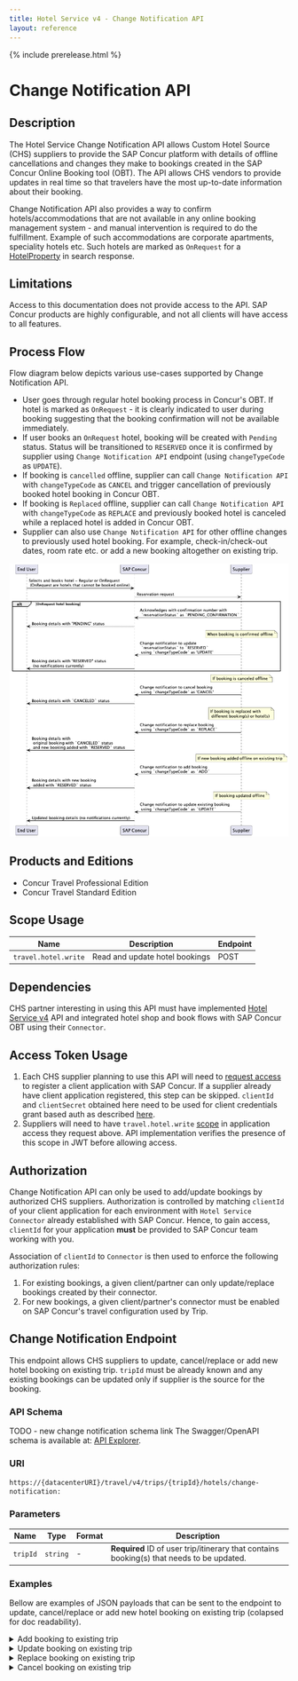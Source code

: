 ```yaml
---
title: Hotel Service v4 - Change Notification API
layout: reference
---
```


{% include prerelease.html %}

# Change Notification API

## Description

The Hotel Service Change Notification API allows Custom Hotel Source (CHS) suppliers to provide the SAP Concur platform with details of offline cancellations and changes they make to bookings created in the SAP Concur Online Booking tool (OBT). The API allows CHS vendors to provide updates in real time so that travelers have the most up-to-date information about their booking.

Change Notification API also provides a way to confirm hotels/accommodations that are not available in any online booking management system - and manual intervention is required to do the fulfillment. Example of such accommodations are corporate apartments, speciality hotels etc. Such hotels are marked as `OnRequest` for a [HotelProperty](./v4.schemas.html#schemahotelproperty) in search response.

## Limitations

Access to this documentation does not provide access to the API. SAP Concur products are highly configurable, and not all clients will have access to all features.

## Process Flow

Flow diagram below depicts various use-cases supported by Change Notification API. 

* User goes through regular hotel booking process in Concur's OBT. If hotel is marked as `OnRequest` - it is clearly indicated to user during booking suggesting that the booking confirmation will not be available immediately.
* If user books an `OnRequest` hotel, booking will be created with `Pending` status. Status will be transitioned to `RESERVED` once it is confirmed by supplier using `Change Notification API` endpoint (using `changeTypeCode` as `UPDATE`). 
* If booking is `cancelled` offline, supplier can call `Change Notification API` with `changeTypeCode` as `CANCEL` and trigger cancellation of previously booked hotel booking in Concur OBT.
* If booking is `Replaced` offline, supplier can call `Change Notification API` with `changeTypeCode` as `REPLACE` and previously booked hotel is canceled while a replaced hotel is added in Concur OBT.
* Supplier can also use `Change Notification API` for other offline changes to previously used hotel booking. For example, check-in/check-out dates, room rate etc. or add a new booking altogether on existing trip.

![A process flow diagram of Change Notification API](./images/diagrams/ChangeNotificationAPI.png)

## Products and Editions

* Concur Travel Professional Edition
* Concur Travel Standard Edition

## Scope Usage <a name="scope-usage"></a>

| Name| Description                                   | Endpoint |
| ---|-----------------------------------------------|----------|
|`travel.hotel.write`| Read and update hotel bookings | POST |

## Dependencies <a name="dependencies"></a>
CHS partner interesting in using this API must have implemented [Hotel Service v4](v4.getting-started.markdown) API and integrated hotel shop and book flows with SAP Concur OBT using their `Connector`. 

## Access Token Usage <a name="access-token-usage"></a>

1. Each CHS supplier planning to use this API will need to [request access](https://developer.concur.com/api-reference/authentication/getting-started.html#obtain-your-application-clientid-and-clientsecret-) to register a client application with SAP Concur. If a supplier already have client application registered, this step can be skipped.  `clientId` and `clientSecret` obtained here need to be used for client credentials grant based auth as described [here](https://developer.concur.com/api-reference/authentication/apidoc.html#client-credentials-grant-).
2. Suppliers will need to have `travel.hotel.write` [scope](https://developer.concur.com/api-reference/authentication/scopes.html) in application access they request above. API implementation verifies the presence of this scope in JWT before allowing access.

## Authorization <a name="authorization"></a>

Change Notification API can only be used to add/update bookings by authorized CHS suppliers. Authorization is controlled by matching `clientId` of your client application for each environment with `Hotel Service Connector` already established with SAP Concur. Hence, to gain access, `clientId` for your application **must** be provided to SAP Concur team working with you. 

Association of `clientId` to `Connector` is then used to enforce the following authorization rules:
1. For existing bookings, a given client/partner can only update/replace bookings created by their connector.
2. For new bookings, a given client/partner's connector must be enabled on SAP Concur's travel configuration used by Trip.

## <a name="change-notification"></a>Change Notification Endpoint

This endpoint allows CHS suppliers to update, cancel/replace or add new hotel booking on existing trip. `tripId` must be already known and any existing bookings can be updated only if supplier is the source for the booking.

### API Schema

TODO - new change notification schema link
The Swagger/OpenAPI schema is available at: [API Explorer](https://developer.concur.com/api-explorer/v4-0/HotelService.html#/).

### URI

```shell
https://{datacenterURI}/travel/v4/trips/{tripId}/hotels/change-notification:
```

### Parameters

Name|Type|Format|Description
---|---|---|---
`tripId`|`string`|-|**Required** ID of user trip/itinerary that contains booking(s) that needs to be updated.

### Examples

Bellow are examples of JSON payloads that can be sent to the endpoint to update, cancel/replace or add new hotel booking on existing trip (colapsed for doc readability).

<details>
<summary>Add booking to existing trip</summary>

```shell 
{
    "changeId": "00000000-0000-0000-0000-000000000000",
    "changeTimestamp": "2024-04-30T12:26:18-05:00",
    "changeTypeCode": "ADD",
    "updatedBookings": [
        {
            "basicHotelProperty": {
                "address": {
                    "addressLines": [
                        "line 1",
                        "line 2"
                    ],
                    "city": "dummy city",
                    "countryCode": "dummy country code",
                    "postalCode": "dummy postal code",
                    "state": "dummy state",
                    "stateName": "dummy state name"
                },
                "chainCode": "dummy chain code",
                "cityCode": "dummy city code",
                "contactInfo": {
                    "emails": [
                        "someone@somewhere.com"
                    ],
                    "faxNumber": "000",
                    "phoneNumbers": [
                        "000",
                        "000"
                    ]
                },
                "hotelName": "dummy hotel name",
                "position": {
                    "latitude": 0,
                    "longitude": 0
                },
                "propertyCode": "dummy property code"
            },
            "checkin": "2024-04-30",
            "checkout": "2024-05-03",
            "confirmationCodes": [
                {
                    "code": "dummy supplier confirmation code",
                    "codeType": "SUPPLIER_CONFIRMATION"
                }
            ],
            "guests": [
                {
                    "address": {
                        "addressLines": [
                            "123 Green St",
                            ""
                        ],
                        "city": "Albuquerque",
                        "countryCode": "US",
                        "postalCode": "87104",
                        "state": "New Mexico"
                    },
                    "birthdate": "1959-09-07",
                    "companyName": "Best Company Ever",
                    "contactInfo": {
                        "emails": [
                            "w@w.com"
                        ],
                        "faxNumber": "000",
                        "phoneNumbers": [
                            "000"
                        ]
                    },
                    "firstname": "John",
                    "lastname": "Smith"
                }
            ],
            "isModifiable": true,
            "roomRate": {
                "cancelPenalties": {
                    "penalties": [
                        {
                            "amountPercent": {
                                "amount": {
                                    "amount": 100,
                                    "currencyCode": "USD"
                                },
                                "applyAs": "FIRST_AND_LAST_NIGHT_DEPOSIT",
                                "basisType": "FULL_STAY",
                                "feesInclusive": true,
                                "numberOfNights": 3,
                                "percent": 99,
                                "taxInclusive": true
                            },
                            "cancelDeadline": "2018-10-10T19:10:59Z",
                            "description": "\u003cb\u003edummy description\u003c/b\u003e",
                            "refundableStatus": "FULLY_REFUNDABLE"
                        },
                        {
                            "cancelDeadline": "2018-10-10T19:10:59Z",
                            "description": "\u003cb\u003eanother one\u003c/b\u003e",
                            "refundableStatus": "FULLY_REFUNDABLE"
                        }
                    ],
                    "penaltyDescription": "dummy penalty description"
                },
                "guarantee": {
                    "acceptedPayments": [
                        "VISA"
                    ],
                    "guaranteeType": "DEPOSIT_REQUIRED"
                },
                "nightlyPrices": [
                    {
                        "basePrice": 90,
                        "currencyCode": "USD",
                        "endDate": "2024-05-01",
                        "fees": {
                            "amount": 0
                        },
                        "startDate": "2024-04-30",
                        "taxes": {
                            "amount": 10,
                            "taxBreakdown": [
                                {
                                    "amount": 6,
                                    "fttCode": 33,
                                    "inclusive": true
                                },
                                {
                                    "amount": 4,
                                    "fttCode": 44,
                                    "inclusive": true
                                }
                            ]
                        },
                        "totalPrice": 120
                    },
                    {
                        "basePrice": 10,
                        "currencyCode": "EUR",
                        "endDate": "2024-05-02",
                        "fees": {
                            "amount": 20,
                            "feeBreakdown": [
                                {
                                    "amount": 6,
                                    "fttCode": 33,
                                    "inclusive": true
                                },
                                {
                                    "amount": 4,
                                    "fttCode": 44,
                                    "inclusive": true
                                }
                            ]
                        },
                        "startDate": "2024-05-01",
                        "taxes": {
                            "amount": 0
                        },
                        "totalPrice": 60
                    }
                ],
                "prepayRequired": true,
                "rateCategory": "AAA",
                "rateDescription": [
                    "dummy rate description 0",
                    "dummy rate description 1"
                ],
                "ratePlanId": "dummy rate plan id",
                "refundable": true,
                "roomId": "dummy room id",
                "totalPrice": {
                    "currencyCode": "USD",
                    "fees": 10,
                    "taxes": 20,
                    "totalAfterTax": 130,
                    "totalBeforeTax": 100
                }
            },
            "status": "RESERVED"
        }
    ]
}
```

</details>

<details>
<summary>Update booking on existing trip</summary>

```shell

{
    "changeId": "00000000-0000-0000-0000-000000000000",
    "changeTimestamp": "2024-04-30T12:26:16-05:00",
    "changeTypeCode": "UPDATE",
    "oldBooking": {
        "bookingId": "00000000-0000-0000-0000-000000000000",
        "confirmationCodes": null,
        "status": "PENDING_CONFIRMATION"
    },
    "updatedBookings": [
        {
            "bookingId": "00000000-0000-0000-0000-000000000000",
            "confirmationCodes": null,
            "roomDescription": [
                "updated room description"
            ],
            "status": "RESERVED"
        }
    ]
}
```       
</details>             
<details>
<summary>Replace booking on existing trip</summary>

```shell
{
    "changeId": "00000000-0000-0000-0000-000000000000",
    "changeTimestamp": "2024-04-30T12:26:19-05:00",
    "changeTypeCode": "REPLACE",
    "oldBooking": {
        "bookingId": "00000000-0000-0000-0000-000000000000",
        "confirmationCodes": [
            {
                "code": "000000-TEST",
                "codeType": "CANCELLATION"
            }
        ],
        "status": "CANCELLED"
    },
    "updatedBookings": [
        {
            "basicHotelProperty": {
                "address": {
                    "addressLines": [
                        "line 1",
                        "line 2"
                    ],
                    "city": "dummy city",
                    "countryCode": "dummy country code",
                    "postalCode": "dummy postal code",
                    "state": "dummy state",
                    "stateName": "dummy state name"
                },
                "chainCode": "dummy chain code",
                "cityCode": "dummy city code",
                "contactInfo": {
                    "emails": [
                        "someone@somewhere.com"
                    ],
                    "faxNumber": "456",
                    "phoneNumbers": [
                        "123",
                        "890"
                    ]
                },
                "hotelName": "dummy hotel name",
                "position": {
                    "latitude": 2,
                    "longitude": 3
                },
                "propertyCode": "dummy property code"
            },
            "checkin": "2024-04-30",
            "checkout": "2024-05-03",
            "confirmationCodes": [
                {
                    "code": "dummy supplier confirmation code",
                    "codeType": "SUPPLIER_CONFIRMATION"
                }
            ],
            "guests": [
                {
                    "address": {
                        "addressLines": [
                            "123 Green St",
                            ""
                        ],
                        "city": "Albuquerque",
                        "countryCode": "US",
                        "postalCode": "87104",
                        "state": "New Mexico"
                    },
                    "birthdate": "1959-09-07",
                    "companyName": "Best Company Ever",
                    "contactInfo": {
                        "emails": [
                            "w@w.com"
                        ],
                        "faxNumber": "456",
                        "phoneNumbers": [
                            "123"
                        ]
                    },
                    "firstname": "John",
                    "lastname": "Smith"
                }
            ],
            "isModifiable": true,
            "roomRate": {
                "cancelPenalties": {
                    "penalties": [
                        {
                            "amountPercent": {
                                "amount": {
                                    "amount": 100,
                                    "currencyCode": "USD"
                                },
                                "applyAs": "FIRST_AND_LAST_NIGHT_DEPOSIT",
                                "basisType": "FULL_STAY",
                                "feesInclusive": true,
                                "numberOfNights": 3,
                                "percent": 99,
                                "taxInclusive": true
                            },
                            "cancelDeadline": "2018-10-10T19:10:59Z",
                            "description": "<b>dummy description</b>",
                            "refundableStatus": "FULLY_REFUNDABLE"
                        },
                        {
                            "cancelDeadline": "2018-10-10T19:10:59Z",
                            "description": "<b>another one</b>",
                            "refundableStatus": "FULLY_REFUNDABLE"
                        }
                    ],
                    "penaltyDescription": "dummy penalty description"
                },
                "guarantee": {
                    "acceptedPayments": [
                        "VISA"
                    ],
                    "guaranteeType": "DEPOSIT_REQUIRED"
                },
                "nightlyPrices": [
                    {
                        "basePrice": 90,
                        "currencyCode": "USD",
                        "endDate": "2024-05-01",
                        "fees": {
                            "amount": 0
                        },
                        "startDate": "2024-04-30",
                        "taxes": {
                            "amount": 10,
                            "taxBreakdown": [
                                {
                                    "amount": 6,
                                    "fttCode": 33,
                                    "inclusive": true
                                },
                                {
                                    "amount": 4,
                                    "fttCode": 44,
                                    "inclusive": true
                                }
                            ]
                        },
                        "totalPrice": 120
                    },
                    {
                        "basePrice": 10,
                        "currencyCode": "EUR",
                        "endDate": "2024-05-02",
                        "fees": {
                            "amount": 20,
                            "feeBreakdown": [
                                {
                                    "amount": 6,
                                    "fttCode": 33,
                                    "inclusive": true
                                },
                                {
                                    "amount": 4,
                                    "fttCode": 44,
                                    "inclusive": true
                                }
                            ]
                        },
                        "startDate": "2024-05-01",
                        "taxes": {
                            "amount": 0
                        },
                        "totalPrice": 60
                    }
                ],
                "prepayRequired": true,
                "rateCategory": "AAA",
                "rateDescription": [
                    "dummy rate description 0",
                    "dummy rate description 1"
                ],
                "ratePlanId": "dummy rate plan id",
                "refundable": true,
                "roomId": "dummy room id",
                "totalPrice": {
                    "currencyCode": "USD",
                    "fees": 10,
                    "taxes": 20,
                    "totalAfterTax": 130,
                    "totalBeforeTax": 100
                }
            },
            "status": "RESERVED"
        },
        {
            "basicHotelProperty": {
                "address": {
                    "addressLines": [
                        "line 1",
                        "line 2"
                    ],
                    "city": "dummy city",
                    "countryCode": "dummy country code",
                    "postalCode": "dummy postal code",
                    "state": "dummy state",
                    "stateName": "dummy state name"
                },
                "chainCode": "dummy chain code",
                "cityCode": "dummy city code",
                "contactInfo": {
                    "emails": [
                        "sasha@sap.com"
                    ],
                    "faxNumber": "456",
                    "phoneNumbers": [
                        "123",
                        "890"
                    ]
                },
                "hotelName": "dummy hotel name",
                "position": {
                    "latitude": 2,
                    "longitude": 3
                },
                "propertyCode": "dummy property code"
            },
            "checkin": "2024-04-30",
            "checkout": "2024-05-03",
            "confirmationCodes": [
                {
                    "code": "dummy supplier confirmation code",
                    "codeType": "SUPPLIER_CONFIRMATION"
                }
            ],
            "guests": [
                {
                    "address": {
                        "addressLines": [
                            "123 Green St",
                            ""
                        ],
                        "city": "Albuquerque",
                        "countryCode": "US",
                        "postalCode": "87104",
                        "state": "New Mexico"
                    },
                    "birthdate": "1959-09-07",
                    "companyName": "Best Company Ever",
                    "contactInfo": {
                        "emails": [
                            "w@w.com"
                        ],
                        "faxNumber": "456",
                        "phoneNumbers": [
                            "123"
                        ]
                    },
                    "firstname": "John",
                    "lastname": "Smith"
                }
            ],
            "isModifiable": true,
            "roomRate": {
                "cancelPenalties": {
                    "penalties": [
                        {
                            "amountPercent": {
                                "amount": {
                                    "amount": 100,
                                    "currencyCode": "USD"
                                },
                                "applyAs": "FIRST_AND_LAST_NIGHT_DEPOSIT",
                                "basisType": "FULL_STAY",
                                "feesInclusive": true,
                                "numberOfNights": 3,
                                "percent": 99,
                                "taxInclusive": true
                            },
                            "cancelDeadline": "2018-10-10T19:10:59Z",
                            "description": "<b>dummy description</b>",
                            "refundableStatus": "FULLY_REFUNDABLE"
                        },
                        {
                            "cancelDeadline": "2018-10-10T19:10:59Z",
                            "description": "<b>another one</b>",
                            "refundableStatus": "FULLY_REFUNDABLE"
                        }
                    ],
                    "penaltyDescription": "dummy penalty description"
                },
                "guarantee": {
                    "acceptedPayments": [
                        "VISA"
                    ],
                    "guaranteeType": "DEPOSIT_REQUIRED"
                },
                "nightlyPrices": [
                    {
                        "basePrice": 90,
                        "currencyCode": "USD",
                        "endDate": "2024-05-01",
                        "fees": {
                            "amount": 0
                        },
                        "startDate": "2024-04-30",
                        "taxes": {
                            "amount": 10,
                            "taxBreakdown": [
                                {
                                    "amount": 6,
                                    "fttCode": 33,
                                    "inclusive": true
                                },
                                {
                                    "amount": 4,
                                    "fttCode": 44,
                                    "inclusive": true
                                }
                            ]
                        },
                        "totalPrice": 120
                    },
                    {
                        "basePrice": 10,
                        "currencyCode": "EUR",
                        "endDate": "2024-05-02",
                        "fees": {
                            "amount": 20,
                            "feeBreakdown": [
                                {
                                    "amount": 6,
                                    "fttCode": 33,
                                    "inclusive": true
                                },
                                {
                                    "amount": 4,
                                    "fttCode": 44,
                                    "inclusive": true
                                }
                            ]
                        },
                        "startDate": "2024-05-01",
                        "taxes": {
                            "amount": 0
                        },
                        "totalPrice": 60
                    }
                ],
                "prepayRequired": true,
                "rateCategory": "AAA",
                "rateDescription": [
                    "dummy rate description 0",
                    "dummy rate description 1"
                ],
                "ratePlanId": "dummy rate plan id",
                "refundable": true,
                "roomId": "dummy room id",
                "totalPrice": {
                    "currencyCode": "USD",
                    "fees": 10,
                    "taxes": 20,
                    "totalAfterTax": 130,
                    "totalBeforeTax": 100
                }
            },
            "status": "RESERVED"
        }
    ]
}
```
</details>
<details>
<summary>Cancel booking on existing trip</summary>

```shell

{
    "changeId": "00000000-0000-0000-0000-000000000000",
    "changeTimestamp": "2024-04-30T12:26:17-05:00",
    "changeTypeCode": "CANCEL",
    "oldBooking": {
        "bookingId": "00000000-0000-0000-0000-000000000000",
        "confirmationCodes": [
            {
                "code": "123456",
                "codeType": "CANCELLATION"
            }
        ],
        "status": "CANCELLED"
    }
}

```
</details>
